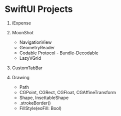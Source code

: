 #  SwiftUI Projects

1. iExpense

2. MoonShot
    - NavigationView
    - GeometryReader
    - Codable Protocol - Bundle-Decodable
    - LazyVGrid
3. CustomTabBar
    
4. Drawing
    - Path
    - CGPoint, CGRect, CGFloat, CGAffineTransform
    - Shape, InsettableShape
    - .strokeBorder()
    - FillStyle(eoFill: Bool)
